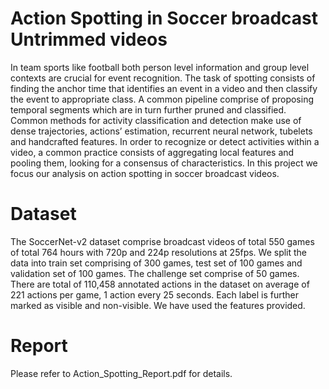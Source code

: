 # Action Spotting in Soccer broadcast Untrimmed videos

In team sports like football both person level information and group level contexts are crucial for event recognition. The task of spotting consists of finding the anchor time that identifies
an event in a video and then classify the event to appropriate class. A common pipeline comprise of proposing temporal segments which are in turn further pruned and classified. Common
methods for activity classification and detection make use of dense trajectories, actions’ estimation, recurrent neural network, tubelets and handcrafted features. In order to recognize
or detect activities within a video, a common practice consists of aggregating local features and pooling them, looking for a consensus of characteristics. In this project we focus our
analysis on action spotting in soccer broadcast videos.

# Dataset
The SoccerNet-v2 dataset comprise broadcast videos of total 550 games of total 764 hours with 720p and 224p resolutions at 25fps. We split the data into train set comprising of 300 games,
test set of 100 games and validation set of 100 games. The challenge set comprise of 50 games. There are total of 110,458 annotated actions in the dataset on average of 221 actions per game, 1 action
every 25 seconds. Each label is further marked as visible and non-visible. We have used the features provided.

# Report
Please refer to Action_Spotting_Report.pdf for details.
